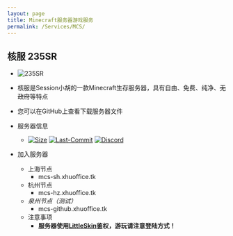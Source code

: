 ```yaml
---
layout: page
title: Minecraft服务器游戏服务
permalink: /Services/MCS/
---
```


## 核服 235SR

- ![235SR][235SR-ICON]

- 核服是Session小胡的一款Minecraft生存服务器，具有自由、免费、纯净、~~无政府~~等特点

- 您可以在GitHub上查看下载服务器文件

- 服务器信息
  - [![Size][235SR-Size]][235SR-GO] [![Last-Commit][235SR-Commit]][235SR-Go] [![Discord][235SR-Discord-Info]][235SR-Discord-Go]

- 加入服务器
  - 上海节点
    - mcs-sh.xhuoffice.tk
  - 杭州节点
    - mcs-hz.xhuoffice.tk
  - *泉州节点（测试）*
    - mcs-github.xhuoffice.tk
  - 注意事项
    - **服务器使用[LittleSkin][LittleSkin]鉴权，游玩请注意登陆方式！**

[235SR-ICON]: https://xhuoffice.tk/images/Services/235SR.png "235SR"
[235SR-Size]: https://img.shields.io/github/repo-size/SessionHu/235SR?label=服务器体积&style=flat-square "Size"
[235SR-Go]: https://github.com/SessionHu/235SR
[235SR-Commit]: https://img.shields.io/github/last-commit/SessionHu/235SR?label=%E4%B8%8A%E6%AC%A1%E6%9B%B4%E6%96%B0&style=flat-square "Last Commit"
[LittleSkin]: https://littleskin.cn "LittleSkin网站"
[235SR-Discord-Info]: https://img.shields.io/discord/967935458506059827?label=Discord&style=flat-square&color=blueviolet
[235SR-Discord-Go]: https://discord.gg/WQE8wRqtaY
